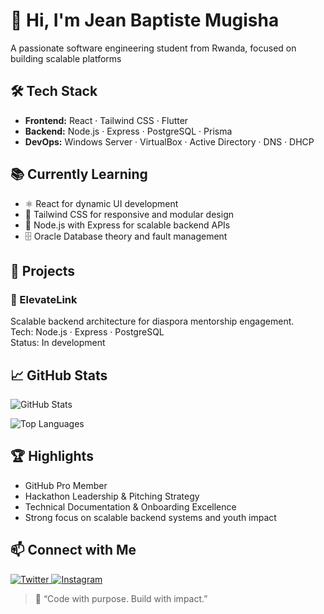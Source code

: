 <h1>👋 Hi, I'm Jean Baptiste Mugisha</h1>
<p>A passionate software engineering student from Rwanda, focused on building scalable platforms </p>


<h2>🛠️ Tech Stack</h2>
<ul>
  <li><strong>Frontend:</strong> React · Tailwind CSS · Flutter</li>
  <li><strong>Backend:</strong> Node.js · Express · PostgreSQL · Prisma</li>
  <li><strong>DevOps:</strong> Windows Server · VirtualBox · Active Directory · DNS · DHCP</li>
</ul>

<h2>📚 Currently Learning</h2>
<ul>
  <li>⚛️ React for dynamic UI development</li>
  <li>🎨 Tailwind CSS for responsive and modular design</li>
  <li>🔧 Node.js with Express for scalable backend APIs</li>
  <li>🗄️ Oracle Database theory and fault management</li>
</ul>



<h2>🚀 Projects</h2>
<h3>🔗 ElevateLink</h3>
<p>Scalable backend architecture for diaspora mentorship engagement.<br />
Tech: Node.js · Express · PostgreSQL <br />
Status: In development</p>




<h2>📈 GitHub Stats</h2>
<p>
  <img src="https://github-readme-stats.vercel.app/api?username=mugisha12john&show_icons=true&theme=radical" alt="GitHub Stats" />
</p>
<p>
  <img src="https://github-readme-stats.vercel.app/api/top-langs?username=mugisha12john&layout=compact&theme=radical" alt="Top Languages" />
</p>



<h2>🏆 Highlights</h2>
<ul>
  <li>GitHub Pro Member</li>
  <li>Hackathon Leadership & Pitching Strategy</li>
  <li>Technical Documentation & Onboarding Excellence</li>
  <li>Strong focus on scalable backend systems and youth impact</li>
</ul>



<h2>📫 Connect with Me</h2>
<p>
  <a href="https://twitter.com/@john_boban1" target="_blank">
    <img src="https://img.shields.io/badge/twitter-x?style=for-the-badge&logo=x&logoColor=white&color=%230f1419" alt="Twitter" />
  </a>
  <a href="https://www.instagram.com/john_butista4" target="_blank">
    <img src="https://img.shields.io/badge/instagram-logo?style=for-the-badge&logo=instagram&logoColor=white&color=%23F35369" alt="Instagram" />
  </a>
</p>



<blockquote>
  💬 “Code with purpose. Build with impact.”
</blockquote>
